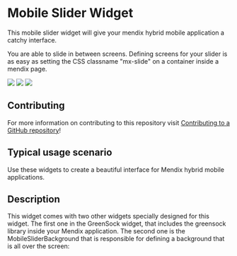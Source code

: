 # Mobile Slider Widget 

This mobile slider widget will give your mendix hybrid mobile application a catchy interface.

You are able to slide in between screens.
Defining screens for your slider is as easy as setting the CSS classname "mx-slide" on a container inside a mendix page.

![](https://github.com/mendix/MobileSlider/blob/master/assets/slide1a.png)
![](https://github.com/mendix/MobileSlider/blob/master/assets/slide2a.png)
![](https://github.com/mendix/MobileSlider/blob/master/assets/slide3a.png)

## Contributing

For more information on contributing to this repository visit [Contributing to a GitHub repository](https://world.mendix.com/display/howto50/Contributing+to+a+GitHub+repository)!

## Typical usage scenario

Use these widgets to create a beautiful interface for Mendix hybrid mobile applications.
 
## Description

This widget comes with two other widgets specially designed for this widget.
The first one in the GreenSock widget, that includes the greensock library inside your Mendix application.
The second one is the MobileSliderBackground that is responsible for defining a background that is all over the screen:


